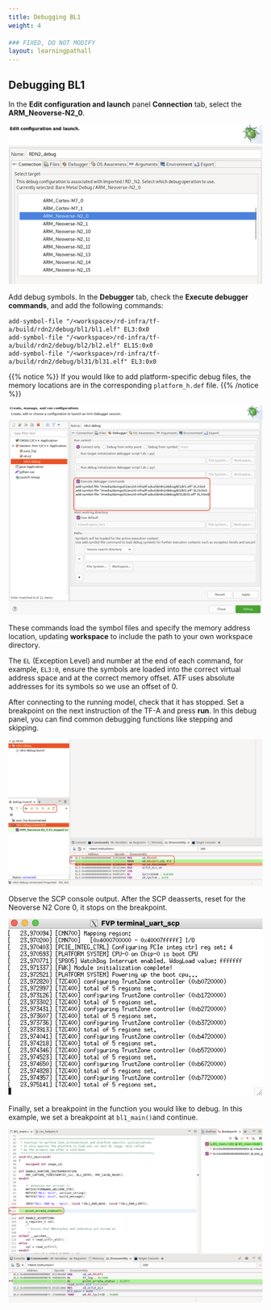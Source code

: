 ```yaml
---
title: Debugging BL1
weight: 4

### FIXED, DO NOT MODIFY
layout: learningpathall
---
```


## Debugging BL1 
In the **Edit configuration and launch** panel **Connection** tab, select the **ARM_Neoverse-N2_0**.

![select target alt-text#center](images/select_target.png "Figure 1. Select target")

Add debug symbols. In the **Debugger** tab, check the **Execute debugger commands**, and add the following commands:

```
add-symbol-file "/<workspace>/rd-infra/tf-a/build/rdn2/debug/bl1/bl1.elf" EL3:0x0
add-symbol-file "/<workspace>/rd-infra/tf-a/build/rdn2/debug/bl2/bl2.elf" EL1S:0x0
add-symbol-file "/<workspace>/rd-infra/tf-a/build/rdn2/debug/bl31/bl31.elf" EL3:0x0
```

{{% notice %}}
If you would like to add platform-specific debug files, the memory locations are in the corresponding ``platform_h.def`` file.
{{% /notice %}}

![tfa symbols alt-text#center](images/tfa-symbols.png "Figure 2. Load TF-A symbols")

These commands load the symbol files and specify the memory address location, updating **workspace** to include the path to your own workspace directory.

The `EL` (Exception Level) and number at the end of each command, for example, `EL3:0`, ensure the symbols are loaded into the correct virtual address space and at the correct memory offset. ATF uses absolute addresses for its symbols so we use an offset of 0.

After connecting to the running model, check that it has stopped. Set a breakpoint on the next instruction of
the TF-A and press **run**. In this debug panel, you can find common debugging functions like stepping and skipping.

![debug options alt-text#center](images/debug_options.png "Figure 3. Debug options")

Observe the SCP console output. After the SCP deasserts, reset for the Neoverse N2 Core 0, it stops on the breakpoint.


![scp terminal alt-text#center](images/scp_terminal.png "Figure 4. SCP terminal")

Finally, set a breakpoint in the function you would like to debug. In this example, we set a breakpoint at ``bl1_main()``and continue. 

![bl1 breakpoint alt-text#center](images/bl1_breakpoint.png "Figure 5. BL1 breakpoint")
